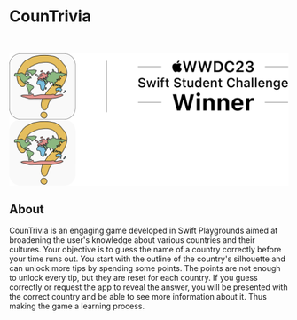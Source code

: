 <h1> CounTrivia
</h1>

<br/>

<p align="center">
  <img align="center" src="Resources/full-frame_lightmode.png#gh-light-mode-only" width=570px>
  <img align="center" src="Resources/full-frame_darkmode.png#gh-dark-mode-only" width=570px>
</p>

## About
CounTrivia is an engaging game developed in Swift Playgrounds aimed at broadening the user's knowledge about various countries and their cultures. Your objective is to guess the name of a country correctly before your time runs out. You start with the outline of the country's silhouette and can unlock more tips by spending some points. The points are not enough to unlock every tip, but they are reset for each country. If you guess correctly or request the app to reveal the answer, you will be presented with the correct country and be able to see more information about it. Thus making the game a learning process.
